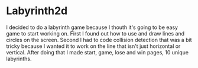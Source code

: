 # Labyrinth2d
I decided to do a labyrinth game because I thouth it's going to be easy game to start working on.
First I found out how to use <canvas> and draw lines and circles on the screen.
Second I had to code collision detection that was a bit tricky because I wanted it to work on the line that isn't just horizontal or vertical.
After doing that I made start, game, lose and win pages, 10 unique labyrinths.
